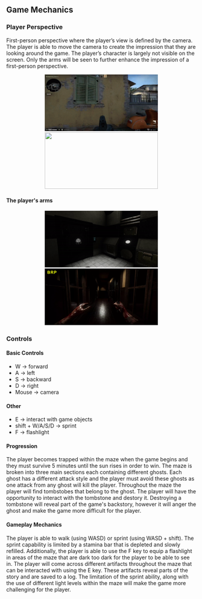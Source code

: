 ## Game Mechanics

### Player Perspective
First-person perspective where the player’s view is defined by the camera. The player is able to move the camera to create the impression that they are looking around the game. The player’s character is largely not visible on the screen. Only the arms will be seen to further enhance the impression of a first-person perspective.

<p align="center">
    <img src="Images/first-person-game-turn.gif" width=300 height=150>
    <img src="Images/game-first-person-shooting.gif" width=300 height=150>
</p>

#### The player's arms

<p align="center">
    <img src="Images/Flashlight_Equip_Animation.gif" width=300 height=150>
    <img src="Images/player_arms.webp" width=300 height=150>
</p>

### Controls

#### Basic Controls
- W -> forward
- A -> left
- S -> backward
- D -> right
- Mouse -> camera

#### Other 
- E -> interact with game objects
- shift + W/A/S/D -> sprint
- F -> flashlight

#### Progression
The player becomes trapped within the maze when the game begins and they must survive 5 minutes until the sun rises in order to win.
The maze is broken into three main sections each containing different ghosts. Each ghost has a different attack style and the player must avoid these ghosts as one attack from any ghost will kill the player. 
Throughout the maze the player will find tombstobes that belong to the ghost. The player will have the opportunity to interact with the tombstone and destory it. Destroying a tombstone will reveal part of the game's backstory, however it will anger the ghost and make the game more difficult for the player. 

#### Gameplay Mechanics
The player is able to walk (using WASD) or sprint (using WASD + shift). The sprint capability is limited by a stamina bar that is depleted and slowly refilled. Additionally, the player is able to use the F key to equip a flashlight in areas of the maze that are dark too dark for the player to be able to see in. The player will come across different artifacts throughout the maze that can be interacted with using the E key. These artifacts reveal parts of the story and are saved to a log.
The limitation of the sprint ability, along with the use of different light levels within the maze will make the game more challenging for the player.

